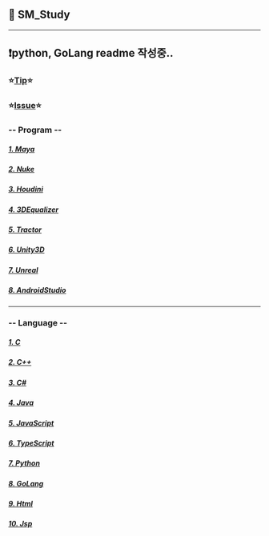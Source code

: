 ## :memo: SM_Study
***
## :exclamation:python, GoLang readme 작성중..  
### :star:[Tip](/Tip/readme.md):star:
### :star:[Issue](/Issue/readme.md):star:
### -- Program --
##### [1. Maya](/Maya/readme.md)
##### [2. Nuke](/Nuke/readme.md)
##### [3. Houdini](/Houdini/readme.md)
##### [4. 3DEqualizer](/3DEqualizer/readme.md)
##### [5. Tractor](/Tractor/readme.md)
##### [6. Unity3D](/Unity3D/readme.md)
##### [7. Unreal](/Unreal/readme.md)
##### [8. AndroidStudio](/AndroidStudio/readme.md)
***
### -- Language --
##### [1. C](/C/readme.md)
##### [2. C++](/C++/readme.md)
##### [3. C#](/C_/readme.md)
##### [4. Java](/Java/readme.md)
##### [5. JavaScript](/JavaScript/readme.md)
##### [6. TypeScript](/TypeScript/readme.md)
##### [7. Python](/Python/readme.md)
##### [8. GoLang](/Golang/readme.md)
##### [9. Html](/Html/readme.md)
##### [10. Jsp](/Jsp/readme.md)
